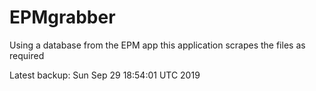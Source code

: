 # EPMgrabber
Using a database from the EPM app this application scrapes the files as required


Latest backup: Sun Sep 29 18:54:01 UTC 2019
